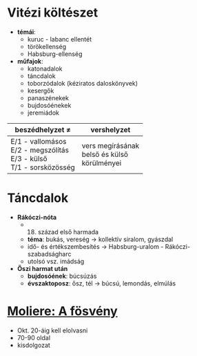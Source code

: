 # Vitézi költészet
- **témái**:
	- kuruc - labanc ellentét
	- törökellenség
	- Habsburg-ellenség
- **műfajok**:
	- katonadalok
	- táncdalok
	- toborzódalok (kéziratos daloskönyvek)
	- kesergők
	- panaszénekek
	- bujdosóénekek
	- jeremiádok

| beszédhelyzet    ≠                                                         | vershelyzet                                       |
| -------------------------------------------------------------------------- | ------------------------------------------------- |
| E/1 - vallomásos<br>E/2 - megszólítás<br>E/3 - külső<br>T/1 - sorsközösség | vers megírásának<br>belső és külső<br>körülményei |
# Táncdalok
- **Rákóczi-nóta**
	- 18. század első harmada
	- **téma**: bukás, vereség → kollektív siralom, gyászdal
	- idő- és értékszembesítés → Habsburg-uralom - Rákóczi-szabadságharc
	- utolsó vsz. imádság
- **Őszi harmat után**
	- **bujdosóének**: búcsúzás
	- **évszaktoposz**: ősz, tél → búcsú, lemondás, elmúlás

# [Moliere: A fösvény](https://mek.oszk.hu/00400/00451/00451.htm)
- Okt. 20-áig kell elolvasni
- 70-90 oldal
- kisdolgozat
